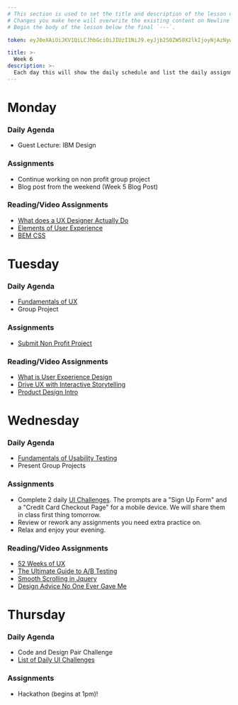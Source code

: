 ```yaml
---
# This section is used to set the title and description of the lesson on Newline. Do not edit `token`.
# Changes you make here will overwrite the existing content on Newline when synced via Github.
# Begin the body of the lesson below the final `---`.

token: eyJ0eXAiOiJKV1QiLCJhbGciOiJIUzI1NiJ9.eyJjb250ZW50X2lkIjoyNjAzNywiY29udGVudF90eXBlIjoiTGVzc29uIn0.mm8k_fcW9SWtQ9oEN5pyQ7Hm1B8VNP8TzsyUFNmJ1dg

title: >-
  Week 6
description: >-
  Each day this will show the daily schedule and list the daily assignments. You will also have some additional reading/video assignments along with your coding/design assignments. Additional Reading/Resources are optional assignments.
---
```

# Monday
### Daily Agenda
- Guest Lecture: IBM Design

### Assignments
- Continue working on non profit group project
- Blog post from the weekend (Week 5 Blog Post)

### Reading/Video Assignments
- [What does a UX Designer Actually Do](http://www.sitepoint.com/ux-designer-actually/)
- [Elements of User Experience](http://www.jjg.net/elements/pdf/elements.pdf)
- [BEM CSS](http://getbem.com/)



# Tuesday
### Daily Agenda
- [Fundamentals of UX](https://newline.theironyard.com/paths/894/units/5296/lessons/22192)
- Group Project 

### Assignments
- [Submit Non Profit Project](https://newline.theironyard.com/paths/894/units/5296/assignments/13185)


### Reading/Video Assignments
- [What is User Experience Design](http://www.smashingmagazine.com/2010/10/what-is-user-experience-design-overview-tools-and-resources/)
- [Drive UX with Interactive Storytelling](https://medium.com/@WebdesignerDepot/how-to-drive-ux-with-interactive-storytelling-fddf344f484c#.q4vm401ex)
- [Product Design Intro](https://medium.com/hh-design/intro-to-product-design-c2dbbc7809d3)



# Wednesday
### Daily Agenda
- [Fundamentals of Usability Testing](https://newline.theironyard.com/paths/894/units/5296/lessons/22193)
- Present Group Projects

### Assignments
- Complete 2 daily [UI Challenges](https://dribbble.com/NpaulFlavius/projects/293744-Daily-UI-Elements-for-100-days). The prompts are a "Sign Up Form" and a "Credit Card Checkout Page" for a mobile device. We will share them in class first thing tomorrow. 
- Review or rework any assignments you need extra practice on. 
- Relax and enjoy your evening. 


### Reading/Video Assignments
- [52 Weeks of UX](http://52weeksofux.com/tagged/week_1)
- [The Ultimate Guide to A/B Testing](http://www.smashingmagazine.com/2010/06/the-ultimate-guide-to-a-b-testing/)
- [Smooth Scrolling in Jquery](https://teamtreehouse.com/library/smooth-scrolling-in-jquery)
- [Design Advice No One Ever Gave Me](https://medium.muz.li/best-design-advice-no-one-ever-gave-me-92acf6b0858a)



# Thursday
### Daily Agenda
- Code and Design Pair Challenge
- [List of Daily UI Challenges](http://collectui.com/challenges)

### Assignments
- Hackathon (begins at 1pm)!


